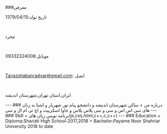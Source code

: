 ###معرفی
<br>
<p>
 تاریخ تولد:1379/04/15
  </p>
<br>
<p>
 مجرد
 </p>
 <br>
 <p>
 
 موبایل:09332324008
 </p>
 <br>
 <p>
  
Tanazshabanradvar@gmail.com: ایمیل
  </p>
  <br>
  <p>
  
 ایران,استان تهران,شهرستان اندیشه
  </p>
---
### درباره من
+    ساکن شهرستان اندیشه و دانشجو پیام نور شهریار و اشنا به زبان های سی اس اس و سی و سی پلاس پلاس و جاوا اسکریپت و اچ تی ام ال و سی
---
### Skill
+ برنامه نویس زبان های(js,css,html,c++,c,c++)
---
### Education
+ Diploma:Shariati High School-2017,2018
+ Bachelor:Payame Noor Shahriar University 2018 to date
